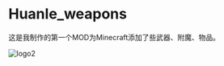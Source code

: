 # Huanle_weapons
这是我制作的第一个MOD为Minecraft添加了些武器、附魔、物品。


![logo2](https://github.com/user-attachments/assets/6ac48202-090b-4e56-b664-e59350e929d1)
